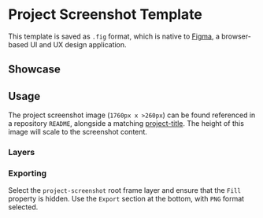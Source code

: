 # Project Screenshot Template

This template is saved as `.fig` format, which is native to [Figma](https://www.figma.com/), a browser-based UI and UX design application.

## Showcase

## Usage

The project screenshot image (`1760px x >260px`) can be found referenced in a repository `README`, alongside a matching [project-title](../project-title). The height of this image will scale to the screenshot content.

### Layers

### Exporting

Select the `project-screenshot` root frame layer and ensure that the `Fill` property is hidden. Use the `Export` section at the bottom, with `PNG` format selected.
